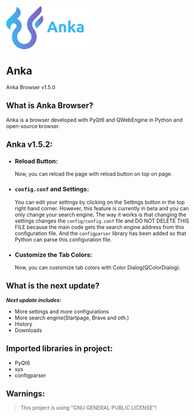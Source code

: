 ![Anka](public/img/logo.png)
# Anka

Anka Browser v1.5.0

## What is Anka Browser?

Anka is a browser developed with PyQt6 and QWebEngine in Python and open-source browser.

## Anka v1.5.2:

- ### Reload Button:
  Now, you can reload the page with reload button on top on page.
- ### ``config.conf`` and Settings:
  You can edit your settings by clicking on the Settings button in the top right hand corner. However, this feature is currently in beta and you can only change your search engine. The way it works is that changing the settings changes the ``config/config.conf`` file and DO NOT DELETE THIS FILE because the main code gets the search engine address from this configuration file. And the ``configparser`` library has been added so that Python can parse this configuration file.
- ### Customize the Tab Colors:
  Now, you can customize tab colors with Color Dialog(QColorDialog).

## What is the next update?
***Next update includes:***

- More settings and more configurations
- More search engine(Startpage, Brave and oth.)
- History 
- Downloads


## Imported libraries in project:

- PyQt6
- sys
- configparser

## Warnings:
> This project is using "GNU GENERAL PUBLIC LICENSE"!
